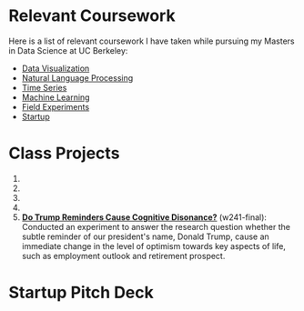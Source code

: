 # Relevant Coursework

Here is a list of relevant coursework I have taken while pursuing my Masters in Data Science at UC Berkeley:

* [Data Visualization](https://www.ischool.berkeley.edu/courses/datasci/209)
* [Natural Language Processing](https://www.ischool.berkeley.edu/courses/datasci/266)
* [Time Series](https://www.ischool.berkeley.edu/courses/datasci/271)
* [Machine Learning](https://www.ischool.berkeley.edu/courses/datasci/207)
* [Field Experiments](https://www.ischool.berkeley.edu/courses/datasci/241)
* [Startup](https://ieor.berkeley.edu/node/896)

# Class Projects

1. 
2. 
3. 
4. 
5. **[Do Trump Reminders Cause Cognitive Disonance?](https://github.com/tiffapedia/w241-final/blob/master/Section3_Final_ColbyCarter_TiffanyJaya_AbhishekAgarwal.pdf)** (w241-final): 
Conducted an experiment to answer the research question whether the subtle reminder of our president's name, Donald Trump, cause an immediate change in the level of optimism towards key aspects of life, such as employment outlook and retirement prospect. 

# Startup Pitch Deck
